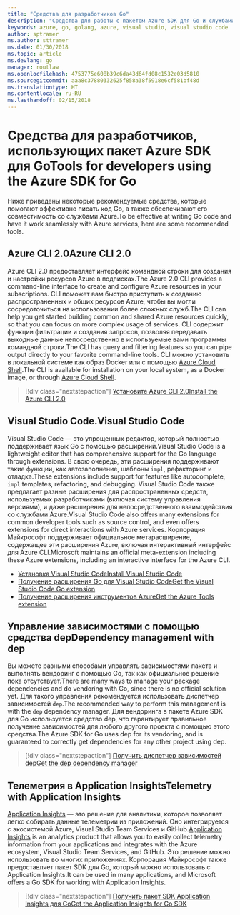 ```yaml
---
title: "Средства для разработчиков Go"
description: "Средства для работы с пакетом Azure SDK для Go и службами Azure"
keywords: azure, go, golang, azure, visual studio, visual studio code
author: sptramer
ms.author: sttramer
ms.date: 01/30/2018
ms.topic: article
ms.devlang: go
manager: routlaw
ms.openlocfilehash: 4753775e608b39c6da43d64fd08c1532e03d5810
ms.sourcegitcommit: aaa8c37880332625f858a38f5918e6cf581bf48d
ms.translationtype: HT
ms.contentlocale: ru-RU
ms.lasthandoff: 02/15/2018
---
```

# <a name="tools-for-developers-using-the-azure-sdk-for-go"></a><span data-ttu-id="47661-104">Средства для разработчиков, использующих пакет Azure SDK для Go</span><span class="sxs-lookup"><span data-stu-id="47661-104">Tools for developers using the Azure SDK for Go</span></span>

<span data-ttu-id="47661-105">Ниже приведены некоторые рекомендуемые средства, которые помогают эффективно писать код Go, а также обеспечивают его совместимость со службами Azure.</span><span class="sxs-lookup"><span data-stu-id="47661-105">To be effective at writing Go code and have it work seamlessly with Azure services, here are some recommended tools.</span></span>

## <a name="azure-cli-20"></a><span data-ttu-id="47661-106">Azure CLI 2.0</span><span class="sxs-lookup"><span data-stu-id="47661-106">Azure CLI 2.0</span></span>

<span data-ttu-id="47661-107">Azure CLI 2.0 предоставляет интерфейс командной строки для создания и настройки ресурсов Azure в подписках.</span><span class="sxs-lookup"><span data-stu-id="47661-107">The Azure 2.0 CLI provides a command-line interface to create and configure Azure resources in your subscriptions.</span></span> <span data-ttu-id="47661-108">CLI поможет вам быстро приступить к созданию распространенных и общих ресурсов Azure, чтобы вы могли сосредоточиться на использовании более сложных служб.</span><span class="sxs-lookup"><span data-stu-id="47661-108">The CLI can help you get started building common and shared Azure resources quickly, so that you can focus on more complex usage of services.</span></span> <span data-ttu-id="47661-109">CLI содержит функции фильтрации и создания запросов, позволяя передавать выходные данные непосредственно в используемые вами программы командной строки.</span><span class="sxs-lookup"><span data-stu-id="47661-109">The CLI has query and filtering features so you can pipe output directly to your favorite command-line tools.</span></span> <span data-ttu-id="47661-110">CLI можно установить в локальной системе как образ Docker или с помощью [Azure Cloud Shell](https://docs.microsoft.com/en-us/azure/cloud-shell/overview).</span><span class="sxs-lookup"><span data-stu-id="47661-110">The CLI is available for installation on your local system, as a Docker image, or through [Azure Cloud Shell](https://docs.microsoft.com/en-us/azure/cloud-shell/overview).</span></span>

> [!div class="nextstepaction"]
> [<span data-ttu-id="47661-111">Установите Azure CLI 2.0</span><span class="sxs-lookup"><span data-stu-id="47661-111">Install the Azure CLI 2.0</span></span>](/cli/azure/install-azure-cli)

## <a name="visual-studio-code"></a><span data-ttu-id="47661-112">Visual Studio Code.</span><span class="sxs-lookup"><span data-stu-id="47661-112">Visual Studio Code</span></span>

<span data-ttu-id="47661-113">Visual Studio Code — это упрощенных редактор, который полностью поддерживает язык Go с помощью расширений.</span><span class="sxs-lookup"><span data-stu-id="47661-113">Visual Studio Code is a lightweight editor that has comprehensive support for the Go language through extensions.</span></span> <span data-ttu-id="47661-114">В свою очередь, эти расширения поддерживают такие функции, как автозаполнение, шаблоны `impl`, рефакторинг и отладка.</span><span class="sxs-lookup"><span data-stu-id="47661-114">These extensions include support for features like autocomplete, `impl` templates, refactoring, and debugging.</span></span> <span data-ttu-id="47661-115">Visual Studio Code также предлагает разные расширения для распространенных средств, используемых разработчиками (включая систему управления версиями), и даже расширения для непосредственного взаимодействия со службами Azure.</span><span class="sxs-lookup"><span data-stu-id="47661-115">Visual Studio Code also offers many extensions for common developer tools such as source control, and even offers extensions for direct interactions with Azure services.</span></span> <span data-ttu-id="47661-116">Корпорация Майкрософт поддерживает официальное метарасширение, содержащее эти расширения Azure, включая интерактивный интерфейс для Azure CLI.</span><span class="sxs-lookup"><span data-stu-id="47661-116">Microsoft maintains an official meta-extension including these Azure extensions, including an interactive interface for the Azure CLI.</span></span>

* [<span data-ttu-id="47661-117">Установка Visual Studio Code</span><span class="sxs-lookup"><span data-stu-id="47661-117">Install Visual Studio Code</span></span>](https://code.visualstudio.com/Download)
* [<span data-ttu-id="47661-118">Получение расширения Go для Visual Studio Code</span><span class="sxs-lookup"><span data-stu-id="47661-118">Get the Visual Studio Code Go extension</span></span>](https://code.visualstudio.com/docs/languages/go)
* [<span data-ttu-id="47661-119">Получение расширения инструментов Azure</span><span class="sxs-lookup"><span data-stu-id="47661-119">Get the Azure Tools extension</span></span>](https://marketplace.visualstudio.com/items?itemName=ms-vscode.vscode-azureextensionpack)

## <a name="dependency-management-with-dep"></a><span data-ttu-id="47661-120">Управление зависимостями с помощью средства dep</span><span class="sxs-lookup"><span data-stu-id="47661-120">Dependency management with dep</span></span>

<span data-ttu-id="47661-121">Вы можете разными способами управлять зависимостями пакета и выполнять вендоринг с помощью Go, так как официальное решение пока отсутствует.</span><span class="sxs-lookup"><span data-stu-id="47661-121">There are many ways to manage your package dependencies and do vendoring with Go, since there is no official solution yet.</span></span> <span data-ttu-id="47661-122">Для такого управления рекомендуется использовать диспетчер зависимостей `dep`.</span><span class="sxs-lookup"><span data-stu-id="47661-122">The recommended way to perform this management is with the `dep` dependency manager.</span></span> <span data-ttu-id="47661-123">Для вендоринга в пакете Azure SDK для Go используется средство dep, что гарантирует правильное получение зависимостей для любого другого проекта с помощью этого средства.</span><span class="sxs-lookup"><span data-stu-id="47661-123">The Azure SDK for Go uses dep for its vendoring, and is guaranteed to correctly get dependencies for any other project using dep.</span></span>

> [!div class="nextstepaction"]
> [<span data-ttu-id="47661-124">Получить диспетчер зависимостей dep</span><span class="sxs-lookup"><span data-stu-id="47661-124">Get the dep dependency manager</span></span>](https://github.com/tools/godep)

## <a name="telemetry-with-application-insights"></a><span data-ttu-id="47661-125">Телеметрия в Application Insights</span><span class="sxs-lookup"><span data-stu-id="47661-125">Telemetry with Application Insights</span></span>

<span data-ttu-id="47661-126">[Application Insights](https://azure.microsoft.com/en-us/services/application-insights/) — это решение для аналитики, которое позволяет легко собирать данные телеметрии из приложений. Оно интегрируется с экосистемой Azure, Visual Studio Team Services и GitHub.</span><span class="sxs-lookup"><span data-stu-id="47661-126">[Application Insights](https://azure.microsoft.com/en-us/services/application-insights/) is an analytics product that allows you to easily collect telemetry information from your applications and integrates with the Azure ecosystem, Visual Studio Team Services, and GitHub.</span></span> <span data-ttu-id="47661-127">Это решение можно использовать во многих приложениях. Корпорация Майкрософт также предоставляет пакет SDK для Go, который можно использовать с Application Insights.</span><span class="sxs-lookup"><span data-stu-id="47661-127">It can be used in many applications, and Microsoft offers a Go SDK for working with Application Insights.</span></span>

> [!div class="nextstepaction"]
> [<span data-ttu-id="47661-128">Получить пакет SDK Application Insights для Go</span><span class="sxs-lookup"><span data-stu-id="47661-128">Get the Application Insights for Go SDK</span></span>](https://github.com/Microsoft/ApplicationInsights-Go) 
